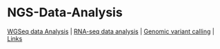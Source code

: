 # NGS-Data-Analysis
[WGSeq data Analysis](https://github.com/Mahendra687/WGSeq-Analysis) | 
[RNA-seq data analysis](https://github.com/Mahendra687/RNA-Seq-data-analysis) |
[Genomic variant calling](https://github.com/Mahendra687/Methods-in-genomic-variant-calling) |
[Links]()
